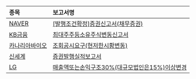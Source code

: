 | **종목** | **보고서명** |
| :------- | :----------- |
| [NAVER](/035420/#dart) | [[발행조건확정]증권신고서(채무증권)](https://dart.fss.or.kr/dsaf001/main.do?rcpNo=20240118000243) |
| [KB금융](/105560/#dart) | [최대주주등소유주식변동신고서](https://dart.fss.or.kr/dsaf001/main.do?rcpNo=20240118800341) |
| [카나리아바이오](/016790/#dart) | [조회공시요구(현저한시황변동)](https://dart.fss.or.kr/dsaf001/main.do?rcpNo=20240118900321) |
| [신세계](/004170/#dart) | [증권발행실적보고서](https://dart.fss.or.kr/dsaf001/main.do?rcpNo=20240118000220) |
| [LG](/003550/#dart) | [매출액또는손익구조30%(대규모법인은15%)이상변경](https://dart.fss.or.kr/dsaf001/main.do?rcpNo=20240118800291) |